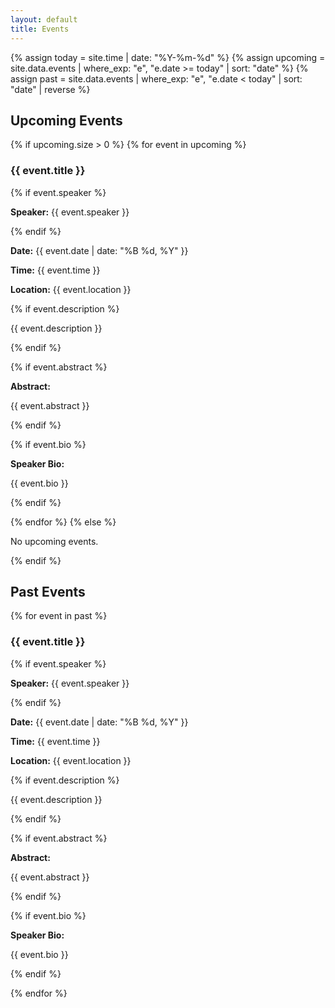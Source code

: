 ```yaml
---
layout: default
title: Events
---
```


{% assign today = site.time | date: "%Y-%m-%d" %}
{% assign upcoming = site.data.events | where_exp: "e", "e.date >= today" | sort: "date" %}
{% assign past = site.data.events | where_exp: "e", "e.date < today" | sort: "date" | reverse %}

<h2>Upcoming Events</h2>
{% if upcoming.size > 0 %}
  {% for event in upcoming %}

<div class="event">
  <h3>{{ event.title }}</h3>

  {% if event.speaker %}
    <p><strong>Speaker:</strong> {{ event.speaker }}</p>
  {% endif %}

  <p><strong>Date:</strong> {{ event.date | date: "%B %d, %Y" }}</p>
  <p><strong>Time:</strong> {{ event.time }}</p>
  <p><strong>Location:</strong> {{ event.location }}</p>

  {% if event.description %}
    <p>{{ event.description }}</p>
  {% endif %}

  {% if event.abstract %}
    <div class="abstract">
      <strong>Abstract:</strong>
      <p>{{ event.abstract }}</p>
    </div>
  {% endif %}

  {% if event.bio %}
    <div class="bio">
      <strong>Speaker Bio:</strong>
      <p>{{ event.bio }}</p>
    </div>
  {% endif %}
</div>

  {% endfor %}
{% else %}
  <p>No upcoming events.</p>
{% endif %}

<h2>Past Events</h2>
{% for event in past %}

<div class="event">
  <h3>{{ event.title }}</h3>

  {% if event.speaker %}
    <p><strong>Speaker:</strong> {{ event.speaker }}</p>
  {% endif %}

  <p><strong>Date:</strong> {{ event.date | date: "%B %d, %Y" }}</p>
  <p><strong>Time:</strong> {{ event.time }}</p>
  <p><strong>Location:</strong> {{ event.location }}</p>

  {% if event.description %}
    <p>{{ event.description }}</p>
  {% endif %}

  {% if event.abstract %}
    <div class="abstract">
      <strong>Abstract:</strong>
      <p>{{ event.abstract }}</p>
    </div>
  {% endif %}

  {% if event.bio %}
    <div class="bio">
      <strong>Speaker Bio:</strong>
      <p>{{ event.bio }}</p>
    </div>
  {% endif %}
</div>

{% endfor %}
